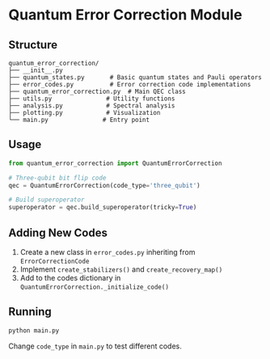 # Quantum Error Correction Module

## Structure

```
quantum_error_correction/
├── __init__.py
├── quantum_states.py       # Basic quantum states and Pauli operators
├── error_codes.py          # Error correction code implementations
├── quantum_error_correction.py  # Main QEC class
├── utils.py               # Utility functions
├── analysis.py            # Spectral analysis
├── plotting.py            # Visualization
└── main.py               # Entry point
```

## Usage

```python
from quantum_error_correction import QuantumErrorCorrection

# Three-qubit bit flip code
qec = QuantumErrorCorrection(code_type='three_qubit')

# Build superoperator
superoperator = qec.build_superoperator(tricky=True)
```

## Adding New Codes

1. Create a new class in `error_codes.py` inheriting from `ErrorCorrectionCode`
2. Implement `create_stabilizers()` and `create_recovery_map()`
3. Add to the codes dictionary in `QuantumErrorCorrection._initialize_code()`

## Running

```bash
python main.py
```

Change `code_type` in `main.py` to test different codes.